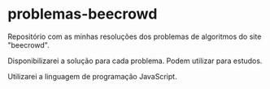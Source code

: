 # problemas-beecrowd
Repositório com as minhas resoluções dos problemas de algoritmos do site "beecrowd".

Disponibilizarei a solução para cada problema. Podem utilizar para estudos.


Utilizarei a linguagem de programação JavaScript.

